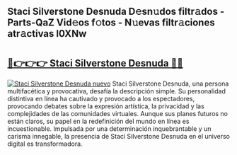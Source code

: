 ## Staci Silverstone Desnuda D𝚎sn𝚞dos filtr𝚊dos - Parts-QaZ Vid𝚎os f𝚘tos - N𝚞evas filtr𝚊ciones atr𝚊ctivas l0XNw

# <h2><a href="http://mb02euv.tromn.icu/?c=Staci+Silverstone+Desnuda">🔗👉👉👉 Staci Silverstone Desnuda 🔗🔗</a></h2>

[![Staci Silverstone Desnuda nuevo](https://i.imgur.com/pEAQMta.gif)](http://mb02euv.tromn.icu/?c=Staci+Silverstone+Desnuda)
Staci Silverstone Desnuda, una persona multifacética y provocativa, desafía la descripción simple. Su personalidad distintiva en línea ha cautivado y provocado a los espectadores, provocando debates sobre la expresión artística, la privacidad y las complejidades de las comunidades virtuales. Aunque sus planes futuros no están claros, su papel en la redefinición del mundo en línea es incuestionable. Impulsada por una determinación inquebrantable y un carisma innegable, la presencia de Staci Silverstone Desnuda en el universo digital es transformadora.
